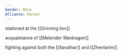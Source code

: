 ```yaml
---
Gender: Male
Alliance: Harper
---
```



stationed at the [[Grinning lion]]

acquaintance of [[Melondor Wardragon]]


fighting against both the [[Xanathar]] and [[Zhentarim]]